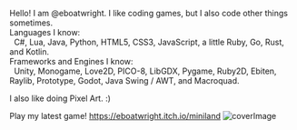 Hello! I am @eboatwright. I like coding games, but I also code other things sometimes. <br />
Languages I know: <br />
&nbsp;&nbsp;C#, Lua, Java, Python, HTML5, CSS3, JavaScript, a little Ruby, Go, Rust, and Kotlin. <br />
Frameworks and Engines I know: <br />
&nbsp;&nbsp;Unity, Monogame, Love2D, PICO-8, LibGDX, Pygame, Ruby2D, Ebiten, Raylib, Prototype, Godot, Java Swing / AWT, and Macroquad.

I also like doing Pixel Art. :)

Play my latest game!
https://eboatwright.itch.io/miniland
![coverImage](https://user-images.githubusercontent.com/64672325/132916929-386610c5-25d3-4b46-883d-12eb4eb9d0f9.png)

